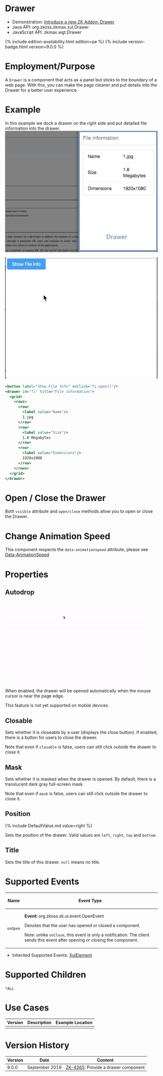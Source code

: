 

# Drawer

- Demonstration: [Introduce a new ZK Addon:
  Drawer](https://blog.zkoss.org/2019/04/17/introduce-a-new-zk-addon-drawer/)
- Java API: <javadoc>org.zkoss.zkmax.zul.Drawer</javadoc>
- JavaScript API: <javadoc directory="jsdoc">zkmax.wgt.Drawer</javadoc>

{% include edition-availability.html edition=pe %} {% include version-badge.html version=9.0.0 %}

# Employment/Purpose

A `Drawer` is a component that acts as a panel but sticks to the
boundary of a web page. With this, you can make the page cleaner and put
details into the Drawer for a better user experience.

# Example

In this example we dock a drawer on the right side and put detailed file
information into the drawer.
![](images/ZK-Drawer-Example.png "ZK-Drawer-Example.png")

![](images/ZK-Drawer-Example.gif)

``` xml
<button label="Show File Info" onClick="fi.open()"/>
<drawer id="fi" title="File information">
  <grid>
    <rows>
      <row>
        <label value="Name"/>
        1.jpg
      </row>
      <row>
        <label value="Size"/>
        1.8 Megabytes
      </row>
      <row>
        <label value="Dimensions"/>
        1920x1080
      </row>
    </rows>
  </grid>
</drawer>
```

# Open / Close the Drawer

Both `visible` attribute and `open/close` methods allow you to open or
close the Drawer.

# Change Animation Speed

This component respects the `data-animationspeed` attribute, please see
[
Data-AnimationSpeed](ZUML_Reference/ZUML/Namespaces/Client_Attribute/Data-AnimationSpeed)

# Properties

## Autodrop

![](images/ZK-Drawer-Autodrop.gif)

When enabled, the drawer will be opened automatically when the mouse
cursor is near the page edge.

This feature is not yet supported on mobile devices.

## Closable

Sets whether it is closeable by a user (displays the close button). If
enabled, there is a button for users to close the drawer.

Note that even if `closable` is false, users can still click outside the
drawer to close it.

## Mask

Sets whether it is masked when the drawer is opened. By default, there
is a translucent dark gray full-screen mask.

Note that even if `mask` is false, users can still click outside the
drawer to close it.

## Position

{% include DefaultValue.md value=right %}

Sets the position of the drawer. Valid values are `left`, `right`, `top`
and `bottom`.

## Title

Sets the title of this drawer. `null` means no title.

# Supported Events

<table>
<thead>
<tr class="header">
<th><center>
<p>Name</p>
</center></th>
<th><center>
<p>Event Type</p>
</center></th>
</tr>
</thead>
<tbody>
<tr class="odd">
<td><center>
<p><code>onOpen</code></p>
</center></td>
<td><p><strong>Event:</strong>
<javadoc>org.zkoss.zk.ui.event.OpenEvent</javadoc></p>
<p>Denotes that the user has opened or closed a component.</p>
<p>Note: unlike <code>onClose</code>, this event is only a notification.
The client sends this event after opening or closing the
component.</p></td>
</tr>
</tbody>
</table>

- Inherited Supported Events: [
  XulElement](ZK_Component_Reference/Base_Components/XulElement#Supported_Events)

# Supported Children

`*ALL`

# Use Cases

| Version | Description | Example Location |
|---------|-------------|------------------|
|         |             |                  |

# Version History



| Version | Date           | Content                                                                         |
|---------|----------------|---------------------------------------------------------------------------------|
| 9.0.0   | September 2019 | [ZK-4365](https://tracker.zkoss.org/browse/ZK-4365): Provide a drawer component |


